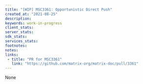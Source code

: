 ```yaml
---
title: "[WIP] MSC3361: Opportunistic Direct Push"
created_at: "2021-08-25"
description:
keywords: work-in-progress
client_stats:
server_stats:
sdk_stats:
services_stats:
footnotes:
notes:
links:
 - title: "PR for MSC3361"
   link: "https://github.com/matrix-org/matrix-doc/pull/3361"
---
```

None
